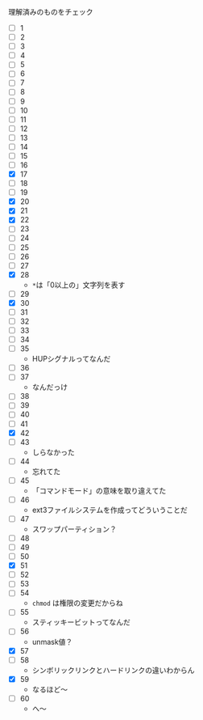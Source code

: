 理解済みのものをチェック

- [ ] 1
- [ ] 2
- [ ] 3
- [ ] 4
- [ ] 5
- [ ] 6
- [ ] 7
- [ ] 8
- [ ] 9
- [ ] 10
- [ ] 11
- [ ] 12
- [ ] 13
- [ ] 14
- [ ] 15
- [ ] 16
- [x] 17
- [ ] 18
- [ ] 19
- [x] 20
- [x] 21
- [x] 22
- [ ] 23
- [ ] 24
- [ ] 25
- [ ] 26
- [ ] 27
- [x] 28
    - `*`は「0以上の」文字列を表す
- [ ] 29
- [x] 30
- [ ] 31
- [ ] 32
- [ ] 33
- [ ] 34
- [ ] 35
    - HUPシグナルってなんだ
- [ ] 36
- [ ] 37
    - なんだっけ
- [ ] 38
- [ ] 39
- [ ] 40
- [ ] 41
- [x] 42
- [ ] 43
    - しらなかった
- [ ] 44
    - 忘れてた
- [ ] 45
    - 「コマンドモード」の意味を取り違えてた
- [ ] 46
    - ext3ファイルシステムを作成ってどういうことだ
- [ ] 47
    - スワップパーティション？
- [ ] 48
- [ ] 49
- [ ] 50
- [x] 51
- [ ] 52
- [ ] 53
- [ ] 54
    - `chmod` は権限の変更だからね
- [ ] 55
    - スティッキービットってなんだ
- [ ] 56
    - unmask値？
- [x] 57
- [ ] 58
    - シンボリックリンクとハードリンクの違いわからん
- [x] 59
    - なるほど〜
- [ ] 60
    - へ〜
